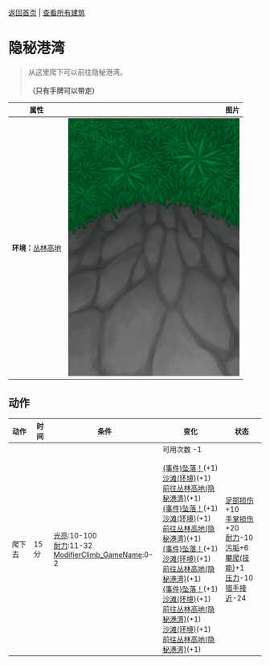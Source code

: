 [返回首页](index.md)   |  [查看所有建筑](building.md)
# 隐秘港湾  
> 从这里爬下可以前往隐秘港湾。<br><br><b>（只有手牌可以带走）</b>  
  
  属性  |   图片   
 ----  |  ----:   
 **环境：**[丛林高地](JungleHighlands.md)  |  ![](Sprite/CliffsDown.png)   
  
## 动作  
动作  |  时间  |  条件  |  变化  |  状态  
----  |  ----  |  ----  |  ----  |  ----  
爬下去  |  15分  |  [光亮](Light.md):10-100<br>[耐力](Stamina.md):11-32<br>[ModifierClimb_GameName](ModifierClimb.md):0-2  |  可用次数  -1<br><br>[(事件)坠落！](Event_FallFracture.md)(+1)<br>[沙滩(环境)](Env_Cove.md)(+1)<br>[前往丛林高地(隐秘港湾)](Path_CoveToJungleHighlands.md)(+1)<br>[(事件)坠落！](Event_FallSprains.md)(+1)<br>[沙滩(环境)](Env_Cove.md)(+1)<br>[前往丛林高地(隐秘港湾)](Path_CoveToJungleHighlands.md)(+1)<br>[(事件)坠落！](Event_FallAbrasion.md)(+1)<br>[沙滩(环境)](Env_Cove.md)(+1)<br>[前往丛林高地(隐秘港湾)](Path_CoveToJungleHighlands.md)(+1)<br>[(事件)坠落！](Event_FallBruise.md)(+1)<br>[沙滩(环境)](Env_Cove.md)(+1)<br>[前往丛林高地(隐秘港湾)](Path_CoveToJungleHighlands.md)(+1)<br>[沙滩(环境)](Env_Cove.md)(+1)<br>[前往丛林高地(隐秘港湾)](Path_CoveToJungleHighlands.md)(+1)  |  [足部损伤](FootDamage.md)+10<br>[手掌损伤](HandDamage.md)+20<br>[耐力](Stamina.md)-10<br>[污垢](Filth.md)+6<br>[攀爬(技能)](Skill_Climbing.md)+1<br>[压力](Stress.md)-10<br>[猎手接近](HuntersProximity.md)-24  
